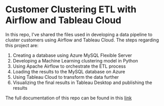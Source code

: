 # Customer Clustering ETL with Airflow and Tableau Cloud

In this repo, I've shared the files used in developing a data pipeline to cluster customers using Airflow and Tableau Cloud. The steps regarding this project are:

1. Creating a database using Azure MySQL Flexible Server 
2. Developing a Machine Learning clustering model in Python
3. Using Apache Airflow to orchestrate the ETL process
4. Loading the results to the MySQL database on Azure 
5. Using Tableau Cloud to transform the data further 
6. Visualizing the final results in Tableau Desktop and publishing the results

The full documentation of this repo can be found in this [link](https://www.linkedin.com/pulse/customer-clustering-end-to-end-data-pipeline-airflow-tableau-ahmadi-7r9ze/)

